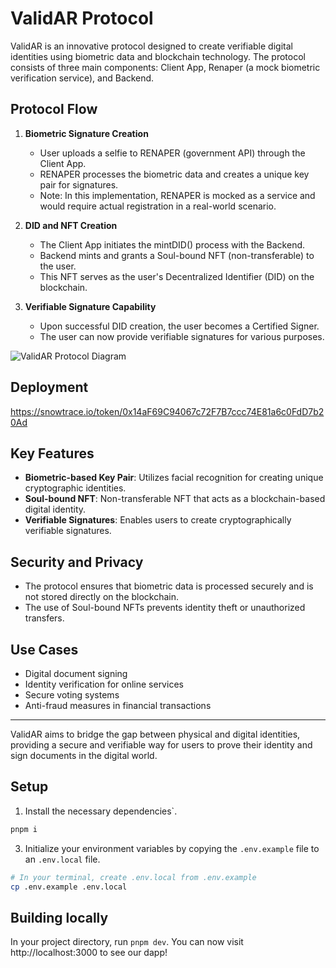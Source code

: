 # ValidAR Protocol

ValidAR is an innovative protocol designed to create verifiable digital identities using biometric data and blockchain technology. The protocol consists of three main components: Client App, Renaper (a mock biometric verification service), and Backend.

## Protocol Flow

1. **Biometric Signature Creation**
   - User uploads a selfie to RENAPER (government API) through the Client App.
   - RENAPER processes the biometric data and creates a unique key pair for signatures.
   - Note: In this implementation, RENAPER is mocked as a service and would require actual registration in a real-world scenario.

2. **DID and NFT Creation**
   - The Client App initiates the mintDID() process with the Backend.
   - Backend mints and grants a Soul-bound NFT (non-transferable) to the user.
   - This NFT serves as the user's Decentralized Identifier (DID) on the blockchain.

3. **Verifiable Signature Capability**
   - Upon successful DID creation, the user becomes a Certified Signer.
   - The user can now provide verifiable signatures for various purposes.


![ValidAR Protocol Diagram](https://i.imgur.com/CI6JRnV.png)

## Deployment
https://snowtrace.io/token/0x14aF69C94067c72F7B7ccc74E81a6c0FdD7b20Ad

## Key Features

- **Biometric-based Key Pair**: Utilizes facial recognition for creating unique cryptographic identities.
- **Soul-bound NFT**: Non-transferable NFT that acts as a blockchain-based digital identity.
- **Verifiable Signatures**: Enables users to create cryptographically verifiable signatures.

## Security and Privacy

- The protocol ensures that biometric data is processed securely and is not stored directly on the blockchain.
- The use of Soul-bound NFTs prevents identity theft or unauthorized transfers.

## Use Cases

- Digital document signing
- Identity verification for online services
- Secure voting systems
- Anti-fraud measures in financial transactions
---

ValidAR aims to bridge the gap between physical and digital identities, providing a secure and verifiable way for users to prove their identity and sign documents in the digital world.
## Setup

1. Install the necessary dependencies`.
```sh
pnpm i 
```

3. Initialize your environment variables by copying the `.env.example` file to an `.env.local` file.
```sh
# In your terminal, create .env.local from .env.example
cp .env.example .env.local
```

## Building locally

In your project directory, run `pnpm dev`. You can now visit http://localhost:3000 to see our dapp!
